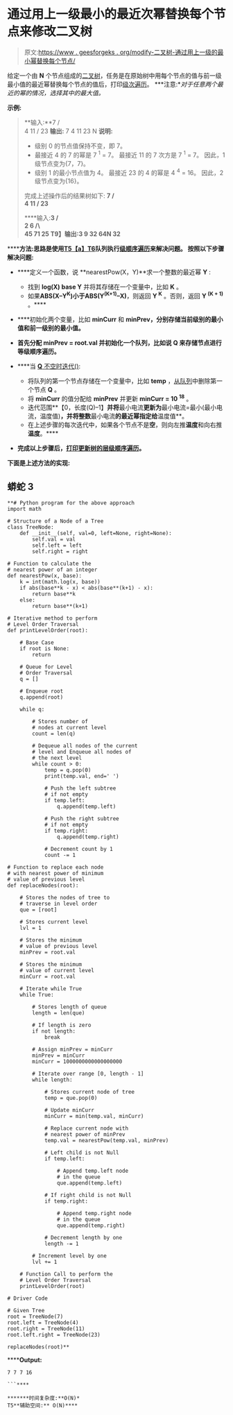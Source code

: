 # 通过用上一级最小的最近次幂替换每个节点来修改二叉树

> 原文:[https://www . geesforgeks . org/modify-二叉树-通过用上一级的最小幂替换每个节点/](https://www.geeksforgeeks.org/modify-binary-tree-by-replacing-each-node-with-nearest-power-of-minimum-of-previous-level/)

给定一个由 **N** 个节点组成的[二叉树](https://www.geeksforgeeks.org/binary-tree-data-structure/)，任务是在原始树中用每个节点的值与前一级最小值的最近幂替换每个节点的值后，打印[级次遍历](https://www.geeksforgeeks.org/level-order-tree-traversal/)。
***注意:**对于任意两个最近的幂的情况，选择其中的最大值。*

**示例:**

> **输入:**7
> /\
> 4 11
> /
> 23
> **输出:** 7 4 11 23 N
> **说明:**
> 
> *   级别 0 的节点值保持不变，即 7。
> *   最接近 4 的 7 的幂是 7 <sup>1</sup> = 7。
>     最接近 11 的 7 次方是 7 <sup>1</sup> = 7。
>     因此，1 级节点变为{7，7}。
> *   级别 1 的最小节点值为 4。
>     最接近 23 的 4 的幂是 4 <sup>4</sup> = 16。
>     因此，2 级节点变为{16}。
> 
> 完成上述操作后的结果树如下:
> **7
> /\
> 4 11
> /
> 23**
> 
> ****输入:****3
> /\
> 2 6
> /\ \
> 45 71 25
> T9】输出:3 9 32 64N 32****

******方法:**思路是使用[T5【a】T6](https://www.geeksforgeeks.org/queue-data-structure/)队列执行[级顺序遍历](https://www.geeksforgeeks.org/level-order-tree-traversal/)来解决问题。
按照以下步骤解决问题:****

*   ****定义一个函数，说 **nearestPow(X，Y)**求一个整数的最近幂 **Y** :

    *   找到 **log(X) base Y** 并将其存储在一个变量中，比如 **K** 。
    *   如果**ABS(X–Y<sup>K</sup>)**小于**ABS(Y<sup>(K+1)</sup>–X)**，则返回 **Y <sup>K</sup>** 。否则，返回 **Y <sup>(K + 1)</sup>** 。**** 
*   ****初始化两个变量，比如 **minCurr** 和 **minPrev，**分别存储当前级别的最小值和前一级别的最小值。****
*   ****首先分配 **minPrev = root.val** 并初始化一个队列，比如说 **Q** 来存储节点进行等级顺序遍历。****
*   ****当 [**Q** 不空时迭代()](https://www.geeksforgeeks.org/queueempty-queuesize-c-stl/):

    *   将队列的第一个节点存储在一个变量中，比如 **temp** ，[从队列](https://www.geeksforgeeks.org/python-removing-first-element-of-list/)中删除第一个节点 **Q** 。
    *   将 **minCurr** 的值分配给 **minPrev** 并更新 **minCurr = 10 <sup>18</sup>** 。
    *   迭代范围**【0，长度(Q)–1】**并将**最小电流**更新为**最小电流=最小(最小电流，温度值)**，并将整数**最小电流**的最近幂指定给**温度值**。
    *   在上述步骤的每次迭代中，如果各个节点不是**空**，则向左推**温度**和向右推**温度**。**** 
*   ****完成以上步骤后，[打印更新树的层级顺序遍历](https://www.geeksforgeeks.org/level-order-traversal-line-line-set-3-using-one-queue/)。****

****下面是上述方法的实现:****

## ****蟒蛇 3****

```
**# Python program for the above approach
import math

# Structure of a Node of a Tree
class TreeNode:
    def __init__(self, val=0, left=None, right=None):
        self.val = val
        self.left = left
        self.right = right

# Function to calculate the
# nearest power of an integer
def nearestPow(x, base):
    k = int(math.log(x, base))
    if abs(base**k - x) < abs(base**(k+1) - x):
        return base**k
    else:
        return base**(k+1)

# Iterative method to perform
# Level Order Traversal
def printLevelOrder(root):

    # Base Case
    if root is None:
        return

    # Queue for Level
    # Order Traversal
    q = []

    # Enqueue root
    q.append(root)

    while q:

        # Stores number of
        # nodes at current level
        count = len(q)

        # Dequeue all nodes of the current
        # level and Enqueue all nodes of
        # the next level
        while count > 0:
            temp = q.pop(0)
            print(temp.val, end=' ')

            # Push the left subtree
            # if not empty
            if temp.left:
                q.append(temp.left)

            # Push the right subtree
            # if not empty
            if temp.right:
                q.append(temp.right)

            # Decrement count by 1
            count -= 1

# Function to replace each node
# with nearest power of minimum
# value of previous level
def replaceNodes(root):

    # Stores the nodes of tree to
    # traverse in level order
    que = [root]

    # Stores current level
    lvl = 1

    # Stores the minimum
    # value of previous level
    minPrev = root.val

    # Stores the minimum
    # value of current level
    minCurr = root.val

    # Iterate while True
    while True:

        # Stores length of queue
        length = len(que)

        # If length is zero
        if not length:
            break

        # Assign minPrev = minCurr
        minPrev = minCurr
        minCurr = 1000000000000000000

        # Iterate over range [0, length - 1]
        while length:

            # Stores current node of tree
            temp = que.pop(0)

            # Update minCurr
            minCurr = min(temp.val, minCurr)

            # Replace current node with
            # nearest power of minPrev
            temp.val = nearestPow(temp.val, minPrev)

            # Left child is not Null
            if temp.left:

                # Append temp.left node
                # in the queue
                que.append(temp.left)

            # If right child is not Null
            if temp.right:

                # Append temp.right node
                # in the queue
                que.append(temp.right)

            # Decrement length by one
            length -= 1

        # Increment level by one
        lvl += 1

    # Function Call to perform the
    # Level Order Traversal
    printLevelOrder(root)

# Driver Code

# Given Tree
root = TreeNode(7)
root.left = TreeNode(4)
root.right = TreeNode(11)
root.left.right = TreeNode(23)

replaceNodes(root)**
```

******Output:**

```
7 7 7 16

```**** 

*******时间复杂度:**O(N)*
T5**辅助空间:** O(N)****
